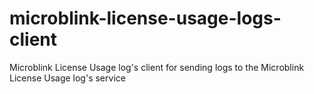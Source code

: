 # microblink-license-usage-logs-client

Microblink License Usage log's client for sending logs to the Microblink License Usage log's service
